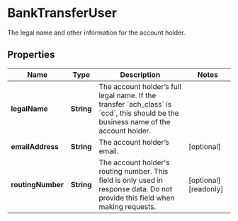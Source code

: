 

# BankTransferUser

The legal name and other information for the account holder.

## Properties

| Name | Type | Description | Notes |
|------------ | ------------- | ------------- | -------------|
|**legalName** | **String** | The account holder’s full legal name. If the transfer &#x60;ach_class&#x60; is &#x60;ccd&#x60;, this should be the business name of the account holder. |  |
|**emailAddress** | **String** | The account holder’s email. |  [optional] |
|**routingNumber** | **String** | The account holder&#39;s routing number. This field is only used in response data. Do not provide this field when making requests. |  [optional] [readonly] |



